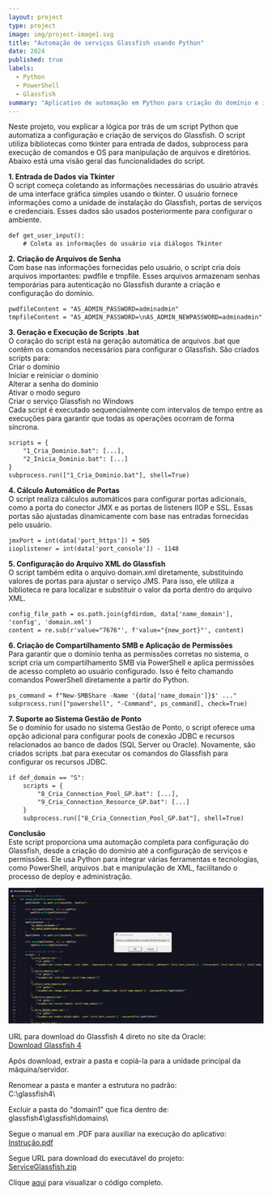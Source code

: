 ```yaml
---
layout: project
type: project
image: img/project-image1.svg
title: "Automação de serviços Glassfish usando Python"
date: 2024
published: true
labels:
  - Python
  - PowerShell
  - Glassfish
summary: "Aplicativo de automação em Python para criação do domínio e instalação do serviço do Glassfish"
---
```


Neste projeto, vou explicar a lógica por trás de um script Python que automatiza a configuração e criação de serviços do Glassfish. O script utiliza bibliotecas como tkinter para entrada de dados, subprocess para execução de comandos e OS para manipulação de arquivos e diretórios. Abaixo está uma visão geral das funcionalidades do script.

<b>1. Entrada de Dados via Tkinter</b> <br/>
O script começa coletando as informações necessárias do usuário através de uma interface gráfica simples usando o tkinter. O usuário fornece informações como a unidade de instalação do Glassfish, portas de serviços e credenciais. Esses dados são usados posteriormente para configurar o ambiente. <br/>

```
def get_user_input():
    # Coleta as informações do usuário via diálogos Tkinter
```

<b>2. Criação de Arquivos de Senha</b> <br/>
Com base nas informações fornecidas pelo usuário, o script cria dois arquivos importantes: pwdfile e tmpfile. Esses arquivos armazenam senhas temporárias para autenticação no Glassfish durante a criação e configuração do domínio.

```
pwdfileContent = "AS_ADMIN_PASSWORD=adminadmin"
tmpfileContent = "AS_ADMIN_PASSWORD=\nAS_ADMIN_NEWPASSWORD=adminadmin"
```

<b>3. Geração e Execução de Scripts .bat</b> <br/>
O coração do script está na geração automática de arquivos .bat que contêm os comandos necessários para configurar o Glassfish. São criados scripts para: <br/>
Criar o domínio <br/>
Iniciar e reiniciar o domínio <br/>
Alterar a senha do domínio <br/>
Ativar o modo seguro <br/>
Criar o serviço Glassfish no Windows <br/>
Cada script é executado sequencialmente com intervalos de tempo entre as execuções para garantir que todas as operações ocorram de forma síncrona. <br/>

```
scripts = {
    "1_Cria_Dominio.bat": [...],
    "2_Inicia_Dominio.bat": [...]
}
subprocess.run(["1_Cria_Dominio.bat"], shell=True)
```

<b>4. Cálculo Automático de Portas</b> <br/>
O script realiza cálculos automáticos para configurar portas adicionais, como a porta do conector JMX e as portas de listeners IIOP e SSL. Essas portas são ajustadas dinamicamente com base nas entradas fornecidas pelo usuário.

```
jmxPort = int(data['port_https']) + 505
iioplistener = int(data['port_console']) - 1148
```

<b>5. Configuração do Arquivo XML do Glassfish</b> <br/>
O script também edita o arquivo domain.xml diretamente, substituindo valores de portas para ajustar o serviço JMS. Para isso, ele utiliza a biblioteca re para localizar e substituir o valor da porta dentro do arquivo XML.

```
config_file_path = os.path.join(gfdirdom, data['name_domain'], 'config', 'domain.xml')
content = re.sub(r'value="7676"', f'value="{new_port}"', content)
```

<b>6. Criação de Compartilhamento SMB e Aplicação de Permissões</b> <br/>
Para garantir que o domínio tenha as permissões corretas no sistema, o script cria um compartilhamento SMB via PowerShell e aplica permissões de acesso completo ao usuário configurado. Isso é feito chamando comandos PowerShell diretamente a partir do Python.

```
ps_command = f"New-SMBShare -Name '{data['name_domain']}$' ..."
subprocess.run(["powershell", "-Command", ps_command], check=True)
```

<b>7. Suporte ao Sistema Gestão de Ponto</b> <br/>
Se o domínio for usado no sistema Gestão de Ponto, o script oferece uma opção adicional para configurar pools de conexão JDBC e recursos relacionados ao banco de dados (SQL Server ou Oracle). Novamente, são criados scripts .bat para executar os comandos do Glassfish para configurar os recursos JDBC.

```
if def_domain == "S":
    scripts = {
        "8_Cria_Connection_Pool_GP.bat": [...],
        "9_Cria_Connection_Resource_GP.bat": [...]
    }
    subprocess.run(["8_Cria_Connection_Pool_GP.bat"], shell=True)
```

<b>Conclusão</b> <br/>
Este script proporciona uma automação completa para configuração do Glassfish, desde a criação do domínio até a configuração de serviços e permissões. Ele usa Python para integrar várias ferramentas e tecnologias, como PowerShell, arquivos .bat e manipulação de XML, facilitando o processo de deploy e administração.

<img class="img-fluid" src="../img/ServiceGlassfish.png">

URL para download do Glassfish 4 direto no site da Oracle:<br/>
[Download Glassfish 4](http://download.oracle.com/glassfish/4.0/release/glassfish-4.0.zip)

Após download, extrair a pasta e copiá-la para a unidade principal da máquina/servidor.

Renomear a pasta e manter a estrutura no padrão:<br/>
C:\glassfish4\

Excluir a pasta do "domain1" que fica dentro de:<br/>
glassfish4\glassfish\domains\

Segue o manual em .PDF para auxiliar na execução do aplicativo:<br/>
[Instrução.pdf](https://github.com/user-attachments/files/16870176/Script.para.criacao.do.dominio.e.instalacao.do.servico.do.Glassfish.pdf)

Segue URL para download do executável do projeto:<br/>
[ServiceGlassfish.zip](https://github.com/user-attachments/files/16861661/ServiceGlassfish.zip)

Clique [aqui](https://github.com/igordriguess/GlassfishServicePython/blob/main/GlassfishService.py) para visualizar o código completo.
